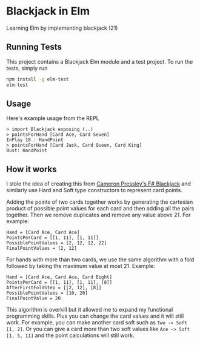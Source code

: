 # Blackjack in Elm
Learning Elm by implementing blackjack (21)

## Running Tests
This project contains a Blackjack Elm module and a test project. To run the tests, simply run

```sh
npm install -g elm-test
elm-test
```

## Usage
Here's example usage from the REPL

```
> import Blackjack exposing (..)
> pointsForHand [Card Ace, Card Seven]
InPlay 18 : HandPoint
> pointsForHand [Card Jack, Card Queen, Card King]
Bust: HandPoint
```

## How it works
I stole the idea of creating this from [Cameron Pressley's F# Blackjack](https://github.com/cameronpresley/Blackjack) and similarly use Hard and Soft type constructors to represent card points.

Adding the points of two cards together works by generating the cartesian product of possible point values for each card and then adding all the pairs together. Then we remove duplicates and remove any value above 21. For example:

```
Hand = [Card Ace, Card Ace]
PointsPerCard = [[1, 11], [1, 11]]
PossiblePointValues = [2, 12, 12, 22]
FinalPointValues = [2, 12]
```

For hands with more than two cards, we use the same algorithm with a fold followed by taking the maximum value at most 21. Example:

```
Hand = [Card Ace, Card Ace, Card Eight]
PointsPerCard = [[1, 11], [1, 11], [8]]
AfterFirstFoldStep = [[2, 12], [8]]
PossiblePointValues = [10, 20]
FinalPointValue = 20
```

This algorithm is overkill but it allowed me to expand my functional programming skills. Plus you can change the card values and it will still work. For example, you can make another card soft such as `Two -> Soft [1, 2]`. Or you can give a card more than two soft values like `Ace -> Soft [1, 5, 11]` and the point calculations will still work.
